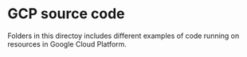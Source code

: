 # GCP source code

Folders in this directoy includes different examples of code running on resources in Google Cloud Platform.
